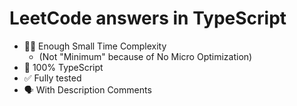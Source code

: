 # LeetCode answers in TypeScript

- 🏃‍♀️ Enough Small Time Complexity
  - (Not "Minimum" because of No Micro Optimization)
- 💯 100% TypeScript
- ✅ Fully tested
- 🗣 With Description Comments
